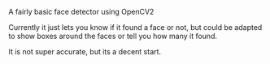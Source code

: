 A fairly basic face detector using OpenCV2

Currently it just lets you know if it found a face or not, but could be adapted to show boxes around the faces or tell you how many it found. 

It is not super accurate, but its a decent start.
